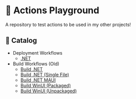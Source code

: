 # 🛝 Actions Playground

A repository to test actions to be used in my other projects!

## 📑 Catalog

- Deployment Workflows
  - [.NET](.github/workflows/dotnet.yml)
- Build Workflows (Old)
  - [Build .NET](.github/workflows/old/build-dotnet.yml)
  - [Build .NET (Single File)](.github/workflows/old/build-dotnet-singlefile.yml)
  - [Build .NET MAUI](.github/workflows/old/build-maui.yml)
  - [Build WinUI (Packaged)](.github/workflows/old/build-winappsdk-packaged.yml)
  - [Build WinUI (Unpackaged)](.github/workflows/old/build-winappsdk-unpackaged.yml)